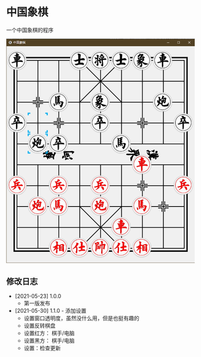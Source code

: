 # 中国象棋

一个中国象棋的程序

![](./snapshots/snapshot.jpg)


## 修改日志

- [2021-05-23] 1.0.0
    - 第一版发布
- [2021-05-30] 1.1.0 - 添加设置
    - 设置窗口透明度，虽然没什么用，但是也挺有趣的
    - 设置反转棋盘
    - 设置红方： 棋手/电脑
    - 设置黑方： 棋手/电脑
    - 设置：检查更新
